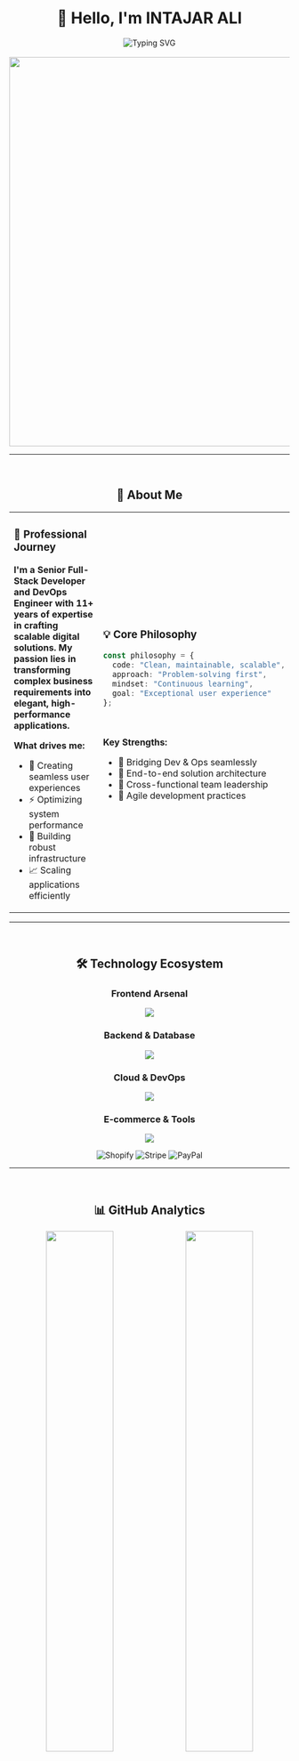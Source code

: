 <div align="center">

# 👋 Hello, I'm **INTAJAR ALI**

<div align="center">
  <img src="https://readme-typing-svg.herokuapp.com?font=JetBrains+Mono&weight=600&size=24&duration=3000&pause=1000&color=00D9FF&background=FFFFFF00&center=true&vCenter=true&multiline=true&width=600&height=100&lines=Senior+Full-Stack+%26+DevOps+Engineer;11%2B+Years+in+Node.js%2C+AWS%2C+Shopify;Building+Scalable+Digital+Solutions" alt="Typing SVG" />
</div>


<br/>
<img src="https://user-images.githubusercontent.com/74038190/212284100-561aa473-3905-4a80-b561-0d28506553ee.gif" width="700">
</div>

---

<br/>

<div align="center">

## 🎯 **About Me**

</div>

<table>
<tr>
<td width="50%">

### 🚀 **Professional Journey**

**I'm a Senior Full-Stack Developer and DevOps Engineer with 11+ years of expertise in crafting scalable digital solutions. My passion lies in transforming complex business requirements into elegant, high-performance applications.**

**What drives me:**
- 🎨 Creating seamless user experiences
- ⚡ Optimizing system performance
- 🔧 Building robust infrastructure
- 📈 Scaling applications efficiently

</td>
<td width="50%">

### 💡 **Core Philosophy**

```typescript
const philosophy = {
  code: "Clean, maintainable, scalable",
  approach: "Problem-solving first",
  mindset: "Continuous learning",
  goal: "Exceptional user experience"
};
```

<br/>

**Key Strengths:**
- 🌉 Bridging Dev & Ops seamlessly
- 🎯 End-to-end solution architecture
- 🤝 Cross-functional team leadership
- 🔄 Agile development practices

</td>
</tr>
</table>

---

<br/>

<div align="center">

## 🛠️ **Technology Ecosystem**

</div>

<div align="center">

### **Frontend Arsenal**

<img src="https://skillicons.dev/icons?i=react,typescript,javascript,html,css,tailwind,nextjs,vite" />

### **Backend & Database**

<img src="https://skillicons.dev/icons?i=nodejs,express,nestjs,mongodb,postgresql,redis,graphql,prisma" />

### **Cloud & DevOps**

<img src="https://skillicons.dev/icons?i=aws,docker,kubernetes,jenkins,terraform,nginx,linux,git,azure" />

### **E-commerce & Tools**

<img src="https://skillicons.dev/icons?i=figma,vscode,postman,github,gitlab,vercel,netlify" />

<br/>

![Shopify](https://img.shields.io/badge/Shopify-7AB55C?style=for-the-badge&logo=shopify&logoColor=white)
![Stripe](https://img.shields.io/badge/Stripe-008CDD?style=for-the-badge&logo=stripe&logoColor=white)
![PayPal](https://img.shields.io/badge/PayPal-00457C?style=for-the-badge&logo=paypal&logoColor=white)

</div>

---

<br/>

<div align="center">

## 📊 **GitHub Analytics**

</div>

<div align="center">

<img width="49%" src="https://github-readme-stats.vercel.app/api?username=YourGitHubUsername&show_icons=true&theme=radical&hide_border=true&bg_color=0D1117&title_color=00D9FF&icon_color=00D9FF&text_color=FFFFFF" />
<img width="49%" src="https://github-readme-streak-stats.herokuapp.com/?user=YourGitHubUsername&theme=radical&hide_border=true&background=0D1117&stroke=00D9FF&ring=00D9FF&fire=FF6B6B&currStreakLabel=00D9FF" />

<img width="49%" src="https://github-readme-stats.vercel.app/api/top-langs/?username=YourGitHubUsername&layout=compact&theme=radical&hide_border=true&bg_color=0D1117&title_color=00D9FF&text_color=FFFFFF" />
<img width="49%" src="https://github-readme-activity-graph.vercel.app/graph?username=YourGitHubUsername&theme=react-dark&hide_border=true&bg_color=0D1117&color=00D9FF&line=00D9FF&point=FF6B6B" />

</div>

---

<br/>

<div align="center">

## 🏆 **Professional Impact**

</div>

<div align="center">

<table>
<tr>
<td align="center" width="20%">
<img src="https://img.shields.io/badge/Experience-11%2B_Years-00D9FF?style=for-the-badge&logo=calendar&logoColor=white&labelColor=0D1117"/>
<br/><sub><b>Years of Excellence</b></sub>
</td>
<td align="center" width="20%">
<img src="https://img.shields.io/badge/Projects-200%2B-FF6B6B?style=for-the-badge&logo=rocket&logoColor=white&labelColor=0D1117"/>
<br/><sub><b>Successful Deliveries</b></sub>
</td>
<td align="center" width="20%">
<img src="https://img.shields.io/badge/Cloud_Deployments-150%2B-4CAF50?style=for-the-badge&logo=aws&logoColor=white&labelColor=0D1117"/>
<br/><sub><b>Infrastructure Solutions</b></sub>
</td>
<td align="center" width="20%">
<img src="https://img.shields.io/badge/E--commerce-50%2B-9C27B0?style=for-the-badge&logo=shopify&logoColor=white&labelColor=0D1117"/>
<br/><sub><b>Online Stores Built</b></sub>
</td>
<td align="center" width="20%">
<img src="https://img.shields.io/badge/API_Integrations-300%2B-FF9800?style=for-the-badge&logo=api&logoColor=white&labelColor=0D1117"/>
<br/><sub><b>System Connections</b></sub>
</td>
</tr>
</table>

</div>

---

<br/>

<div align="center">

## 💼 **Service Portfolio**

</div>

<table>
<tr>
<td width="33%" align="center">

### 🎨 **Frontend Development**
<img src="https://user-images.githubusercontent.com/74038190/212257454-16e3712e-945a-4ca2-b238-408ad0bf87e6.gif" width="100">

**Modern Web Applications**
- React & Next.js Development
- TypeScript Implementation
- Responsive UI/UX Design
- Performance Optimization
- Progressive Web Apps

</td>
<td width="33%" align="center">

### ⚡ **Backend Engineering**
<img src="https://user-images.githubusercontent.com/74038190/212257460-738ff738-247f-4445-a718-cdd0ca76e2db.gif" width="100">

**Scalable Server Solutions**
- Node.js & Express APIs
- Microservices Architecture
- Database Design & Optimization
- Real-time Applications
- GraphQL Implementation

</td>
<td width="33%" align="center">

### ☁️ **DevOps & Cloud**
<img src="https://user-images.githubusercontent.com/74038190/212257465-7ce8d493-cac5-494e-982a-5a9deb852c4b.gif" width="100">

**Infrastructure Excellence**
- AWS Cloud Architecture
- Docker & Kubernetes
- CI/CD Pipeline Setup
- Monitoring & Logging
- Security Implementation

</td>
</tr>
</table>

---

<br/>

<div align="center">

## 🎯 **Current Focus Areas**

</div>

<div align="center">

```mermaid
mindmap
  root((Intajar Ali))
    Cloud Native
      Serverless Architecture
      Microservices
      Container Orchestration
    AI Integration
      Machine Learning APIs
      Intelligent Automation
      Data Analytics
    E-commerce Innovation
      Headless Commerce
      Payment Solutions
      Performance Optimization
    Team Leadership
      Technical Mentoring
      Code Reviews
      Best Practices
```

</div>

<br/>

<div align="center">

**🔹 Serverless & Edge Computing** | **🔹 AI/ML Integration** | **🔹 Headless E-commerce**  
**🔹 Performance Engineering** | **🔹 Team Leadership** | **🔹 Technical Architecture**

</div>

---

<br/>

<div align="center">

## 🌟 **Let's Build Something Amazing**

</div>

<div align="center">

<table>
<tr>
<td align="center">

### 📬 **Get In Touch**

[![LinkedIn](https://img.shields.io/badge/LinkedIn-0A66C2?style=for-the-badge&logo=linkedin&logoColor=white)](https://linkedin.com/in/your-linkedin)
[![Email](https://img.shields.io/badge/Email-EA4335?style=for-the-badge&logo=gmail&logoColor=white)](mailto:your.email@example.com)
[![Portfolio](https://img.shields.io/badge/Portfolio-FF5722?style=for-the-badge&logo=firefox&logoColor=white)](https://your-portfolio.com)

</td>
<td align="center">

### 💼 **Collaboration**

[![Discord](https://img.shields.io/badge/Discord-5865F2?style=for-the-badge&logo=discord&logoColor=white)](https://discord.gg/your-discord)
[![Twitter](https://img.shields.io/badge/Twitter-1DA1F2?style=for-the-badge&logo=twitter&logoColor=white)](https://twitter.com/your-twitter)
[![Calendly](https://img.shields.io/badge/Schedule_Call-006BFF?style=for-the-badge&logo=calendly&logoColor=white)](https://calendly.com/your-calendly)

</td>
</tr>
</table>

</div>

<br/>

<div align="center">

### 🚀 **Available For**

**Full-time Opportunities** • **Contract Projects** • **Technical Consulting**  
**Architecture Reviews** • **Team Mentoring** • **Code Audits**

</div>

---

<br/>

<div align="center">

## 🎮 **Beyond Code**

</div>

<div align="center">

<img src="https://user-images.githubusercontent.com/74038190/212284087-bbe7e430-757e-4901-90bf-4cd2ce3e1852.gif" width="500">

</div>

<table>
<tr>
<td width="50%" align="center">

### 🌱 **Currently Learning**
- **AI/ML Integration** in web apps
- **Blockchain** development
- **Edge Computing** solutions
- **Advanced Kubernetes** patterns

</td>
<td width="50%" align="center">

### 🎯 **Personal Interests**
- **🎮 Gaming** & tech reviews
- **📚 Technical Writing** & blogging
- **🌍 Open Source** contributions
- **🤝 Developer Community** building

</td>
</tr>
</table>

---

<br/>

<div align="center">

### 💭 **Developer Wisdom**

*"The best code is not just functional—it's elegant, maintainable, and tells a story."*

<br/>

<img src="https://quotes-github-readme.vercel.app/api?type=horizontal&theme=radical" />

</div>

---

<br/>

<div align="center">

<img src="https://user-images.githubusercontent.com/74038190/212284115-f47cd8ff-2ffb-4b04-b5bf-4d1c14c0247f.gif" width="1000">

### 🤝 **Ready to Transform Your Ideas into Reality?**

**Let's discuss how my 11+ years of expertise can accelerate your next project!**

<br/>

[![Profile Views](https://komarev.com/ghpvc/?username=YourGitHubUsername&style=for-the-badge&color=00D9FF&labelColor=0D1117)](https://github.com/YourGitHubUsername)
[![Followers](https://img.shields.io/github/followers/YourGitHubUsername?style=for-the-badge&color=00D9FF&labelColor=0D1117)](https://github.com/YourGitHubUsername?tab=followers)
[![Stars](https://img.shields.io/github/stars/YourGitHubUsername?style=for-the-badge&color=00D9FF&labelColor=0D1117)](https://github.com/YourGitHubUsername?tab=repositories)

<br/>

⭐ **Star some repositories if you find them interesting!** ⭐

</div>
